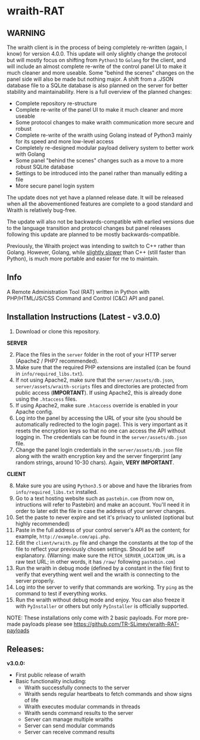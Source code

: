 # wraith-RAT

## WARNING
The wraith client is in the process of being completely re-written (again, I know) for version 4.0.0. This update will only slightly change the protocol but will mostly focus on shifting from `Python3` to `Golang` for the client, and will include an almost complete re-write of the control panel UI to make it much cleaner and more useable. Some "behind the scenes" changes on the panel side will also be made but nothing major. A shift from a .JSON database file to a SQLite database is also planned on the server for better stability and maintainability. Here is a full overview of the planned changes:

 - Complete repository re-structure
 - Complete re-write of the panel UI to make it much cleaner and more useable
 - Some protocol changes to make wraith communication more secure and robust
 - Complete re-write of the wraith using Golang instead of Python3 mainly for its speed and more low-level access
 - Completely re-designed modular payload delivery system to better work with Golang
 - Some panel "behind the scenes" changes such as a move to a more robust SQLite database
 - Settings to be introduced into the panel rather than manually editing a file
 - More secure panel login system
 
The update does not yet have a planned release date. It will be released when all the abovementioned features are complete to a good standard and Wraith is relatively bug-free.

The update will also not be backwards-compatible with earlied versions due to the language transition and protocol changes but panel releases following this update are planned to be mostly backwards-compatible.

Previously, the Wraith project was intending to switch to C++ rather than Golang. However, Golang, while [slightly slower](https://benchmarksgame-team.pages.debian.net/benchmarksgame/fastest/go-gpp.html) than C++ (still faster than Python), is much more portable and easier for me to maintain.

## Info

A Remote Administration Tool (RAT) written in Python with 
PHP/HTML/JS/CSS Command and Control (C&amp;C) API and panel.

## Installation Instructions (Latest - v3.0.0)

1) Download or clone this repository.

**SERVER**

2) Place the files in the `server` folder in the root of your HTTP server (Apache2 / PHP7 recommended).
3) Make sure that the required PHP extensions are installed (can be found in `info/required_libs.txt`).
4) If not using Apache2, make sure that the `server/assets/db.json`, `server/assets/wraith-scripts` files and directories are protected from public access (**IMPORTANT**). If using Apache2, this is already done using the `.htaccess` files.
5) If using Apache2, make sure `.htaccess` override is enabled in your Apache config.
6) Log into the panel by accessing the URL of your site (you should be automatically redirected to the login page). This is very important as it resets the encryption keys so that no one can access the API without logging in. The credentials can be found in the `server/assets/db.json` file.
7) Change the panel login credentials in the `server/assets/db.json` file along with the wraith encryption key and the server fingerprint (any random strings, around 10-30 chars). Again, **VERY IMPORTANT**.

**CLIENT**

8) Make sure you are using `Python3.5` or above and have the libraries from `info/required_libs.txt` installed.
9) Go to a text hosting website such as `pastebin.com` (from now on, intructions will refer to Pastebin) and make an account. You'll need it in order to later edit the file in case the address of your server changes.
10) Set the paste to never expire and set it's privacy to unlisted (optional but highly recommended)
11) Paste in the full address of your control server's API as the content; for example, `http://example.com/api.php`.
12) Edit the `client/wraith.py` file and change the constants at the top of the file to reflect your previously chosen settings. Should be self explanatory. (Warning: make sure the `FETCH_SERVER_LOCATION_URL` is a raw text URL; in other words, it has `/raw/` following `pastebin.com`)
13) Run the wraith in debug mode (defined by a constant in the file) first to verify that everything went well and the wraith is connecting to the server properly.
14) Log into the server to verify that commands are working. Try `ping` as the command to test if everything works.
15) Run the wraith without debug mode and enjoy. You can also freeze it with `PyInstaller` or others but only `PyInstaller` is officially supported.

NOTE: These installations only come with 2 basic payloads. For more pre-made payloads please see https://github.com/TR-SLimey/wraith-RAT-payloads

## Releases:
**v3.0.0:**
- First public release of wraith
- Basic functionality including:
  - Wraith successfully connects to the server
  - Wraith sends regular heartbeats to fetch commands and show signs of life
  - Wraith executes modular commands in threads
  - Wraith sends command results to the server
  - Server can manage multiple wraiths
  - Server can send modular commands
  - Server can receive command results
